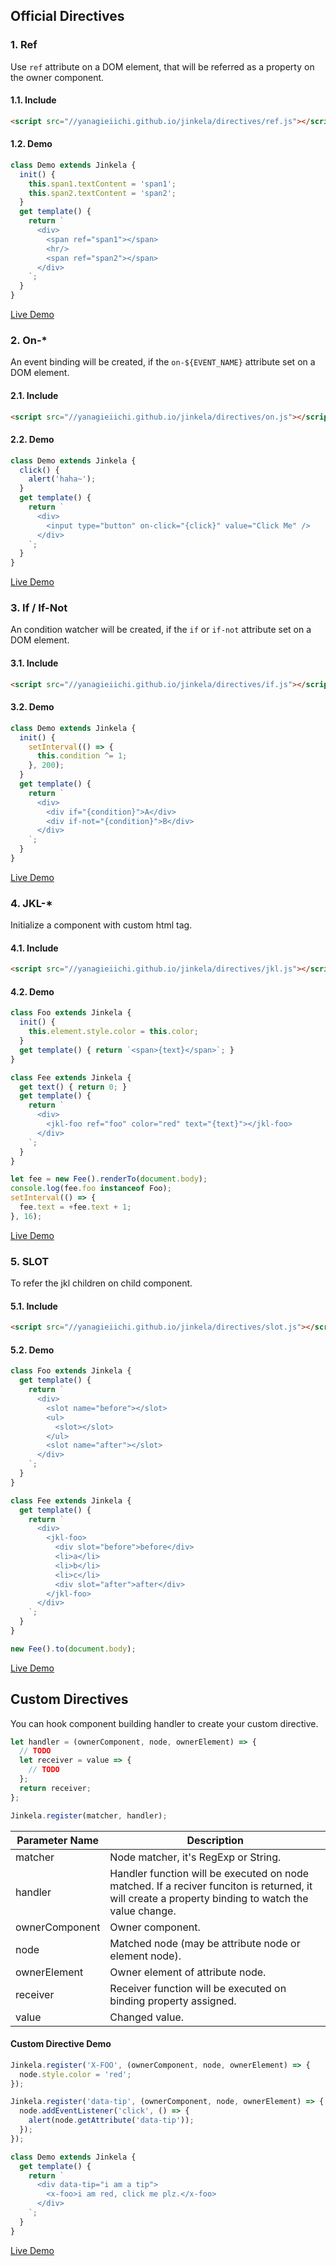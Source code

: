 ## Official Directives

### 1. Ref

Use `ref` attribute on a DOM element, that will be referred as a property on the owner component.

#### 1.1. Include

```html
<script src="//yanagieiichi.github.io/jinkela/directives/ref.js"></script>
```

#### 1.2. Demo

```js
class Demo extends Jinkela {
  init() {
    this.span1.textContent = 'span1';
    this.span2.textContent = 'span2';
  }
  get template() {
    return `
      <div>
        <span ref="span1"></span>
        <hr/>
        <span ref="span2"></span>
      </div>
    `;
  }
}
```

[Live Demo](ref-demo.html)

### 2. On-*

An event binding will be created, if the `on-${EVENT_NAME}` attribute set on a DOM element.

#### 2.1. Include

```html
<script src="//yanagieiichi.github.io/jinkela/directives/on.js"></script>
```

#### 2.2. Demo

```js
class Demo extends Jinkela {
  click() {
    alert('haha~');
  }
  get template() {
    return `
      <div>
        <input type="button" on-click="{click}" value="Click Me" />
      </div>
    `;
  }
}
```

[Live Demo](on-demo.html)

### 3. If / If-Not

An condition watcher will be created, if the `if` or `if-not` attribute set on a DOM element.

#### 3.1. Include

```html
<script src="//yanagieiichi.github.io/jinkela/directives/if.js"></script>
```

#### 3.2. Demo

```js
class Demo extends Jinkela {
  init() {
    setInterval(() => {
      this.condition ^= 1;
    }, 200);
  }
  get template() {
    return `
      <div>
        <div if="{condition}">A</div>
        <div if-not="{condition}">B</div>
      </div>
    `;
  }
}
```

[Live Demo](if-demo.html)

### 4. JKL-*

Initialize a component with custom html tag.

#### 4.1. Include

```html
<script src="//yanagieiichi.github.io/jinkela/directives/jkl.js"></script>
```

#### 4.2. Demo

```js
class Foo extends Jinkela {
  init() {
    this.element.style.color = this.color;
  }
  get template() { return `<span>{text}</span>`; }
}

class Fee extends Jinkela {
  get text() { return 0; }
  get template() {
    return `
      <div>
        <jkl-foo ref="foo" color="red" text="{text}"></jkl-foo>
      </div>
    `;
  }
}

let fee = new Fee().renderTo(document.body);
console.log(fee.foo instanceof Foo);
setInterval(() => {
  fee.text = +fee.text + 1;
}, 16);
```

[Live Demo](jkl-demo.html)

### 5. SLOT

To refer the jkl children on child component.

#### 5.1. Include

```html
<script src="//yanagieiichi.github.io/jinkela/directives/slot.js"></script>
```

#### 5.2. Demo

```js
class Foo extends Jinkela {
  get template() {
    return `
      <div>
        <slot name="before"></slot>
        <ul>
          <slot></slot>
        </ul>
        <slot name="after"></slot>
      </div>
    `;
  }
}

class Fee extends Jinkela {
  get template() {
    return `
      <div>
        <jkl-foo>
          <div slot="before">before</div>
          <li>a</li>
          <li>b</li>
          <li>c</li>
          <div slot="after">after</div>
        </jkl-foo>
      </div>
    `;
  }
}

new Fee().to(document.body);
```

[Live Demo](jkl-slot.html)


## Custom Directives

You can hook component building handler to create your custom directive.

```js
let handler = (ownerComponent, node, ownerElement) => {
  // TODO
  let receiver = value => {
    // TODO
  };
  return receiver;
};

Jinkela.register(matcher, handler);
```

| Parameter Name | Description                                                          |
| -------------  | -------------------------------------------------------------------- |
| matcher        | Node matcher, it's RegExp or String.                                 |
| handler        | Handler function will be executed on node matched. If a reciver funciton is returned, it will create a property binding to watch the value change. |
| ownerComponent | Owner component.                                                     |
| node           | Matched node (may be attribute node or element node).                |
| ownerElement   | Owner element of attribute node.                                     |
| receiver       | Receiver function will be executed on binding property assigned.     |
| value          | Changed value.                                                       |

#### Custom Directive Demo

```js
Jinkela.register('X-FOO', (ownerComponent, node, ownerElement) => {
  node.style.color = 'red';
});

Jinkela.register('data-tip', (ownerComponent, node, ownerElement) => {
  node.addEventListener('click', () => {
    alert(node.getAttribute('data-tip'));
  });
});

class Demo extends Jinkela {
  get template() {
    return `
      <div data-tip="i am a tip">
        <x-foo>i am red, click me plz.</x-foo>
      </div>
    `;
  }
}
```

[Live Demo](custom-directive-demo.html)
